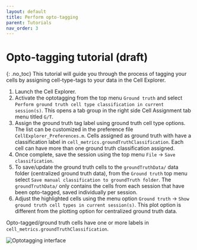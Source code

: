 ```yaml
---
layout: default
title: Perform opto-tagging
parent: Tutorials
nav_order: 3
---
```

# Opto-tagging tutorial (draft)
{: .no_toc}
This tutorial will guide you through the process of tagging your cells by assigning cell-type-tags to your data in the Cell Explorer.

1. Launch the Cell Explorer.
2. Activate the optotagging from the top menu `Ground truth` and select `Perform ground truth cell type classification in current session(s)`. This opens a tab group in the right side Cell Assignment tab menu titled `G/T`. 
3. Assign the ground truth tag label using ground truth cell type options. The list can be customized in the preference file `CellExplorer_Preferences.m`. Cells assigned as ground truth with have a classification label in `cell_metrics.groundTruthClassification`. Each cell can have more than one ground truth classification assigned.
4. Once complete, save the session using the top menu `File` -> `Save classification`.
5. To save/update the ground truth cells to the `groundTruthData/` data folder (centralized ground truth data),  from the `Ground truth` top menu select `Save manual classification to groundTruth folder`. The `groundTruthData/` only contains the cells from each session that have been opto-tagged, saved individually per session.
6. Adjust the highlighted cells using the menu option `Ground truth` -> `Show ground truth cell types in current session(s)`. This plot option is different from the plotting option for centralized ground truth data. 

Opto-tagged/ground truth cells have one or more labels in `cell_metrics.groundTruthClassification`.

![Optotagging interface](https://buzsakilab.com/wp/wp-content/uploads/2020/01/Cell-Explorer-optotagged-cells-2.png)
